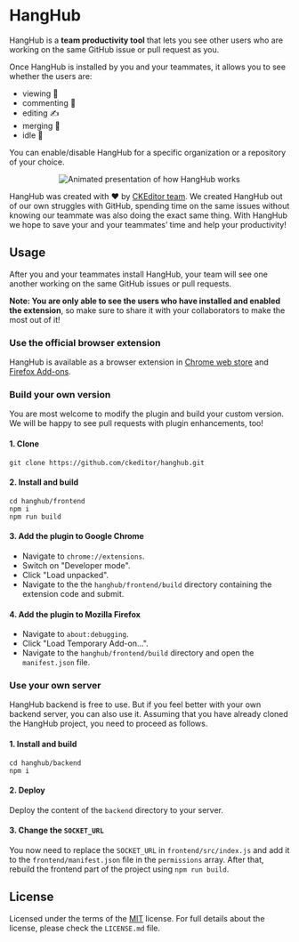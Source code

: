 # HangHub

HangHub is a **team productivity tool** that lets you see other users who are working on the same GitHub issue or pull request as you. 

Once HangHub is installed by you and your teammates, it allows you to see whether the users are:

* viewing 👀
* commenting 💬
* editing ✍
* merging 🔀
* idle 💨

You can enable/disable HangHub for a specific organization or a repository of your choice.

<p align="center">
  <img src="https://c.cksource.com/a/2/img/hanghub.gif" alt="Animated presentation of how HangHub works">
</p>

HangHub was created with ❤️ by [CKEditor team](https://ckeditor.com/). We created HangHub out of our own struggles with GitHub, spending time on the same issues without knowing our teammate was also doing the exact same thing. With HangHub we hope to save your and your teammates’ time and help your productivity!

## Usage

After you and your teammates install HangHub, your team will see one another working on the same GitHub issues or pull requests.

**Note: You are only able to see the users who have installed and enabled the extension**, so make sure to share it with your collaborators to make the most out of it!

### Use the official browser extension

HangHub is available as a browser extension in [Chrome web store](https://chrome.google.com/webstore/detail/hanghub/egnoioofamlapfbecfkjgeobkfmfflfo) and [Firefox Add-ons](https://addons.mozilla.org/en-US/firefox/addon/hanghub/).

### Build your own version

You are most welcome to modify the plugin and build your custom version. We will be happy to see pull requests with plugin enhancements, too!

#### 1. Clone

```
git clone https://github.com/ckeditor/hanghub.git
```

#### 2. Install and build

```
cd hanghub/frontend
npm i
npm run build
```

#### 3. Add the plugin to Google Chrome

* Navigate to `chrome://extensions`.
* Switch on "Developer mode".
* Click "Load unpacked".
* Navigate to the the `hanghub/frontend/build` directory containing the extension code and submit.

#### 4. Add the plugin to Mozilla Firefox

* Navigate to `about:debugging`.
* Click "Load Temporary Add-on...".
* Navigate to the `hanghub/frontend/build` directory and open the `manifest.json` file.

### Use your own server

HangHub backend is free to use. But if you feel better with your own backend server, you can also use it. Assuming that you have already cloned the HangHub project, you need to proceed as follows.

#### 1. Install and build

```
cd hanghub/backend
npm i
```

#### 2. Deploy

Deploy the content of the `backend` directory to your server.

#### 3. Change the `SOCKET_URL`

You now need to replace the `SOCKET_URL` in `frontend/src/index.js` and add it to the `frontend/manifest.json` file in the `permissions` array. After that, rebuild the frontend part of the project using `npm run build`.

## License

Licensed under the terms of the [MIT](http://en.wikipedia.org/wiki/MIT_License) license. For full details about the license, please check the `LICENSE.md` file.
